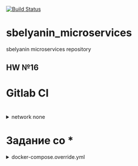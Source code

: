 [![Build Status](https://travis-ci.com/Otus-DevOps-2018-11/sbelyanin_microservices.svg?branch=master)](https://travis-ci.com/Otus-DevOps-2018-11/sbelyanin_microservices)
# sbelyanin_microservices
sbelyanin microservices repository

## HW №16

# Gitlab CI

# 

<details><summary>network none</summary><p>

```bash


```
</p></details>


# Задание со *

<details><summary>docker-compose.override.yml</summary><p>

```bash 

```
</p></details>

